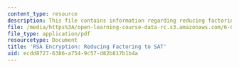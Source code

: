 ```yaml
---
content_type: resource
description: This file contains information regarding reducing factoring to SAT.
file: /media/https%3A/open-learning-course-data-rc.s3.amazonaws.com/6-042j-mathematics-for-computer-science-spring-2015/ecdd87276386a7549c57d82b817b1b4a_MIT6_042JS15_FactoringSAT.pdf
file_type: application/pdf
resourcetype: Document
title: 'RSA Encryption: Reducing Factoring to SAT'
uid: ecdd8727-6386-a754-9c57-d82b817b1b4a
---
```

